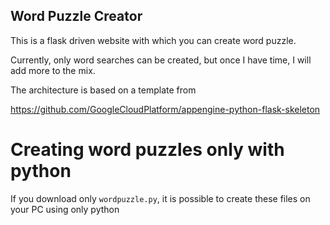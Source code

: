 ## Word Puzzle Creator

This is a flask driven website with which you can create word puzzle.

Currently, only word searches can be created, but once I have time, I will add more to the mix.

The architecture is based on a template from

https://github.com/GoogleCloudPlatform/appengine-python-flask-skeleton

# Creating word puzzles only with python

If you download only `wordpuzzle.py`, it is possible to create these files on your PC using only python